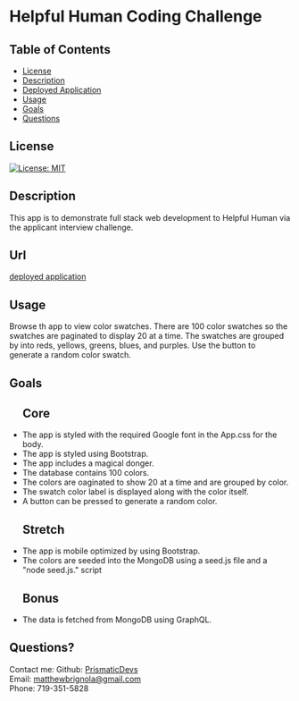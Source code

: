 # Helpful Human Coding Challenge

## Table of Contents

- [License](#license)
- [Description](#description)
- [Deployed Application](#url)
- [Usage](#usage)
- [Goals](#goals)
- [Questions](#questions)

## License

[![License: MIT](https://img.shields.io/badge/License-MIT-yellow.svg)](https://opensource.org/licenses/MIT)

## Description

This app is to demonstrate full stack web development to Helpful Human via the applicant interview challenge.

## Url

<a href="">deployed application</a>

## Usage

Browse th app to view color swatches. There are 100 color swatches so the swatches are paginated to display 20 at a time. The swatches are grouped by into reds, yellows, greens, blues, and purples. Use the button to generate a random color swatch.

## Goals

<ul>
    <h2>Core</h2>
    <li>The app is styled with the required Google font in the App.css for the body.</li>
    <li>The app is styled using Bootstrap.</li>
    <li>The app includes a magical donger.</li>
    <li>The database contains 100 colors.</li>
    <li>The colors are oaginated to show 20 at a time and are grouped by color.</li>
    <li>The swatch color label is displayed along with the color itself.</li>
    <li>A button can be pressed to generate a random color.</li>
</ul>

<ul>
    <h2>Stretch</h2>
    <li>The app is mobile optimized by using Bootstrap.</li>
    <li>The colors are seeded into the MongoDB using a seed.js file and a "node seed.js." script</li>
</ul>
<ul>
    <h2>Bonus</h2>
    <li>The data is fetched from MongoDB using GraphQL.</li>
</ul>

## Questions?

Contact me:
Github: [PrismaticDevs](https://github.com/PrismaticDevs) <br>
Email: matthewbrignola@gmail.com <br>
Phone: 719-351-5828 <br>
